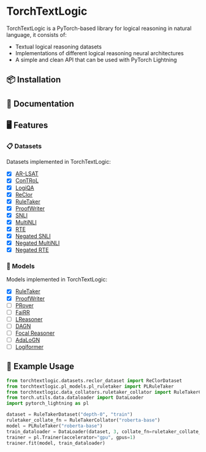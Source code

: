 # TorchTextLogic

TorchTextLogic is a PyTorch-based library for logical reasoning in natural language, it consists of:

- Textual logical reasoning datasets
- Implementations of different logical reasoning neural architectures
- A simple and clean API that can be used with PyTorch Lightning

## 📦 Installation

## 📖 Documentation

## 🖥️ Features

### 📋 Datasets

Datasets implemented in TorchTextLogic:

- [x] [AR-LSAT](https://arxiv.org/abs/2104.06598)
- [x] [ConTRoL](https://arxiv.org/abs/2011.04864)
- [x] [LogiQA](https://arxiv.org/abs/2007.08124)
- [x] [ReClor](https://arxiv.org/abs/2002.04326)
- [x] [RuleTaker](https://arxiv.org/abs/2002.05867)
- [x] [ProofWriter](https://arxiv.org/abs/2012.13048)
- [x] [SNLI](https://arxiv.org/abs/1508.05326)
- [x] [MultiNLI](https://arxiv.org/abs/1704.05426)
- [x] [RTE](https://tac.nist.gov/publications/2010/additional.papers/RTE6_overview.proceedings.pdf)
- [x] [Negated SNLI](https://aclanthology.org/2020.emnlp-main.732/)
- [x] [Negated MultiNLI](https://aclanthology.org/2020.emnlp-main.732/)
- [x] [Negated RTE](https://aclanthology.org/2020.emnlp-main.732/)
  
### 🤖 Models

Models implemented in TorchTextLogic:

- [x]  [RuleTaker](https://arxiv.org/abs/2002.05867)
- [x]  [ProofWriter](https://arxiv.org/abs/2012.13048)
- [ ]  [PRover](https://arxiv.org/abs/2010.02830)
- [ ]  [FaiRR](https://arxiv.org/abs/2203.10261)
- [ ]  [LReasoner](https://arxiv.org/abs/2105.03659)
- [ ]  [DAGN](https://arxiv.org/abs/2103.14349)
- [ ]  [Focal Reasoner](https://arxiv.org/abs/2105.10334)
- [ ]  [AdaLoGN](https://arxiv.org/abs/2203.08992)
- [ ]  [Logiformer](https://arxiv.org/abs/2205.00731)
  
## 🧪 Example Usage

```python
from torchtextlogic.datasets.reclor_dataset import ReClorDataset
from torchtextlogic.pl_models.pl_ruletaker import PLRuleTaker
from torchtextlogic.data_collators.ruletaker_collator import RuleTakerCollator
from torch.utils.data.dataloader import DataLoader
import pytorch_lightning as pl

dataset = RuleTakerDataset("depth-0", "train")
ruletaker_collate_fn = RuleTakerCollator("roberta-base")
model = PLRuleTaker("roberta-base")
train_dataloader = DataLoader(dataset, 3, collate_fn=ruletaker_collate_fn)
trainer = pl.Trainer(accelerator="gpu", gpus=1)
trainer.fit(model, train_dataloader)    
```
